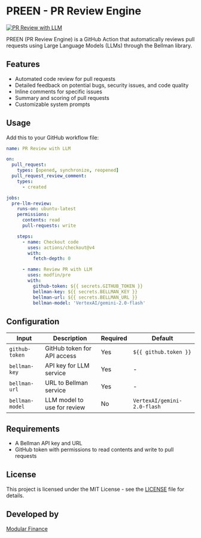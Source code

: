 # PREEN - PR Review Engine

[![PR Review with LLM](https://github.com/modfin/pre/actions/workflows/pr-review.yml/badge.svg)](https://github.com/modfin/pre/actions/workflows/pr-review.yml)

PREEN (PR Review Engine) is a GitHub Action that automatically reviews pull requests using Large Language Models (LLMs) through the Bellman library.

## Features

- Automated code review for pull requests
- Detailed feedback on potential bugs, security issues, and code quality
- Inline comments for specific issues
- Summary and scoring of pull requests
- Customizable system prompts

## Usage

Add this to your GitHub workflow file:

```yaml
name: PR Review with LLM

on:
  pull_request:
    types: [opened, synchronize, reopened]
  pull_request_review_comment:
    types:
      - created

jobs:
  pre-llm-review:
    runs-on: ubuntu-latest
    permissions:
      contents: read
      pull-requests: write

    steps:
      - name: Checkout code
        uses: actions/checkout@v4
        with:
          fetch-depth: 0

      - name: Review PR with LLM
        uses: modfin/pre
        with:
          github-token: ${{ secrets.GITHUB_TOKEN }}
          bellman-key: ${{ secrets.BELLMAN_KEY }}
          bellman-url: ${{ secrets.BELLMAN_URL }}
          bellman-model: 'VertexAI/gemini-2.0-flash'
```

## Configuration

| Input | Description | Required | Default |
|-------|-------------|----------|---------|
| `github-token` | GitHub token for API access | Yes | `${{ github.token }}` |
| `bellman-key` | API key for LLM service | Yes | - |
| `bellman-url` | URL to Bellman service | Yes | - |
| `bellman-model` | LLM model to use for review | No | `VertexAI/gemini-2.0-flash` |

## Requirements

- A Bellman API key and URL
- GitHub token with permissions to read contents and write to pull requests

## License

This project is licensed under the MIT License - see the [LICENSE](LICENSE) file for details.

## Developed by

[Modular Finance](https://github.com/modfin)